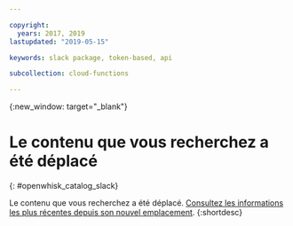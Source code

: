 ```yaml
---

copyright:
  years: 2017, 2019
lastupdated: "2019-05-15"

keywords: slack package, token-based, api

subcollection: cloud-functions

---
```


{:new_window: target="_blank"}
# Le contenu que vous recherchez a été déplacé
{: #openwhisk_catalog_slack}

Le contenu que vous recherchez a été déplacé. [Consultez les informations les plus récentes depuis son nouvel emplacement](/docs/openwhisk?topic=cloud-functions-pkg_slack).
{:shortdesc}
